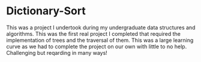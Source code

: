 # Dictionary-Sort
This was a project I undertook during my undergraduate data structures and algorithms. This was the first real project I completed that required the implementation of trees and the traversal of them. This was a large learning curve as we had to complete the project on our own with little to no help. Challenging but reqarding in many ways!

